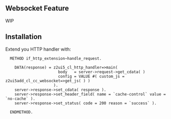 ## Websocket Feature


WIP



## Installation 

Extend you HTTP handler with:
```abap
  METHOD if_http_extension~handle_request.

    DATA(response) = z2ui5_cl_http_handler=>main(
                       body   = server->request->get_cdata( )
                       config = VALUE #( custom_js = z2ui5add_cl_cc_websocket=>get_js( ) )
                     ).
    server->response->set_cdata( response ).
    server->response->set_header_field( name = `cache-control` value = `no-cache` ).
    server->response->set_status( code = 200 reason = `success` ).

  ENDMETHOD.
```


